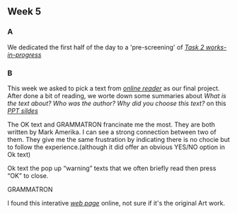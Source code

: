 ## Week 5 

### A

We dedicated the first half of the day to a 'pre-screening' of  [*Task 2 works-in-progress*](https://www.youtube.com/watch?v=V1scKvMRQx8&t=9s)


### B

This week we asked to pick a text from [*online reader*](http://digbeyond.com/readme/phplist.php?course=Code-Words) as our final project. After done a bit of reading, we worte down some summaries about *What is the text about? Who was the author? Why did you choose this text?* on this [*PPT sildes*](https://docs.google.com/presentation/d/1tF9j3J75aVpLWOs6R_vCNQty8WjL-_AfgO9TgyKLoq0/edit#slide=id.g91a5b1fc32_16_0) 

The OK text and GRAMMATRON francinate me the most. They are both written by Mark Amerika. I can see a strong connection between two of them. They give me the same frustration by indicating there is no chocie but to follow the experience.(although it did offer an obvious  YES/NO option in Ok text)

Ok text
the pop up “warning” texts that we often briefly read then press “OK” to close. 

GRAMMATRON

I found this interative [*web page*](http://www.grammatron.com) online, not sure if it's the original Art work. 


